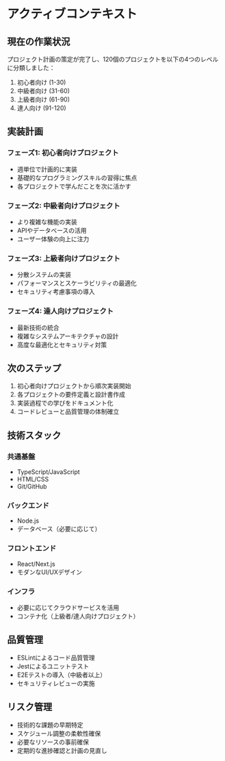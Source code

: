 # アクティブコンテキスト

## 現在の作業状況

プロジェクト計画の策定が完了し、120個のプロジェクトを以下の4つのレベルに分類しました：

1. 初心者向け (1-30)
2. 中級者向け (31-60)
3. 上級者向け (61-90)
4. 達人向け (91-120)

## 実装計画

### フェーズ1: 初心者向けプロジェクト
- 週単位で計画的に実装
- 基礎的なプログラミングスキルの習得に焦点
- 各プロジェクトで学んだことを次に活かす

### フェーズ2: 中級者向けプロジェクト
- より複雑な機能の実装
- APIやデータベースの活用
- ユーザー体験の向上に注力

### フェーズ3: 上級者向けプロジェクト
- 分散システムの実装
- パフォーマンスとスケーラビリティの最適化
- セキュリティ考慮事項の導入

### フェーズ4: 達人向けプロジェクト
- 最新技術の統合
- 複雑なシステムアーキテクチャの設計
- 高度な最適化とセキュリティ対策

## 次のステップ

1. 初心者向けプロジェクトから順次実装開始
2. 各プロジェクトの要件定義と設計書作成
3. 実装過程での学びをドキュメント化
4. コードレビューと品質管理の体制確立

## 技術スタック

### 共通基盤
- TypeScript/JavaScript
- HTML/CSS
- Git/GitHub

### バックエンド
- Node.js
- データベース（必要に応じて）

### フロントエンド
- React/Next.js
- モダンなUI/UXデザイン

### インフラ
- 必要に応じてクラウドサービスを活用
- コンテナ化（上級者/達人向けプロジェクト）

## 品質管理

- ESLintによるコード品質管理
- Jestによるユニットテスト
- E2Eテストの導入（中級者以上）
- セキュリティレビューの実施

## リスク管理

- 技術的な課題の早期特定
- スケジュール調整の柔軟性確保
- 必要なリソースの事前確保
- 定期的な進捗確認と計画の見直し